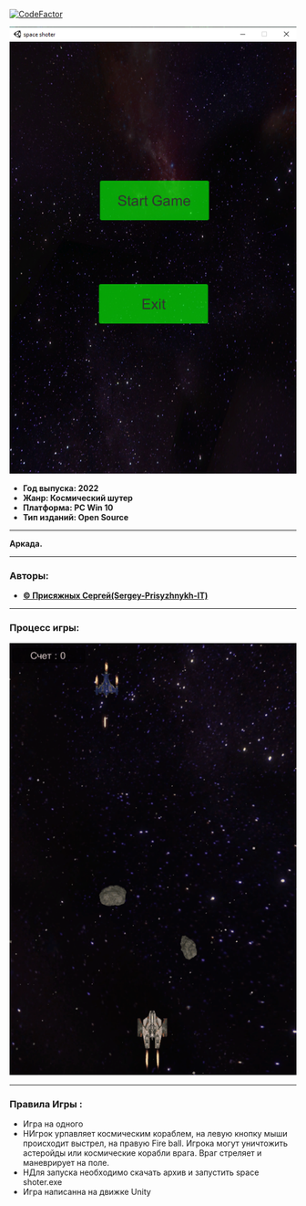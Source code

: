 [![CodeFactor](https://www.codefactor.io/repository/github/itstep-vrn/tankbattle/badge/class-game-realization)]([![CodeFactor](https://www.codefactor.io/repository/github/sergey-prisyzhnykh-it/space-shooter/badge)](https://www.codefactor.io/repository/github/sergey-prisyzhnykh-it/space-shooter))

![Alt-текст](img/Logo.JPG)

+ **Год выпуска: 2022**
+ **Жанр: Космический шутер**
+ **Платформа: PC Win 10**
+ **Тип изданий: Open Source**
___
 **Аркада.** 
___
### Авторы:
+ [**© Присяжных Сергей\(Sergey-Prisyzhnykh-IT\)**](https://github.com/Sergey-Prisyzhnykh-IT)
___
### Процесс игры:
![Alt-текст](img/GIF.gif)
___
### Правила Игры :
+ Игра на одного
+ НИгрок урпавляет космическим кораблем, на левую кнопку мыши происходит выстрел, на правую Fire ball. Игрока могут уничтожить астеройды или космические корабли врага. Враг стреляет и маневрирует на поле. 
+ НДля запуска необходимо скачать архив и запустить space shoter.exe
+ Игра написанна на движке Unity 


